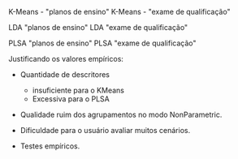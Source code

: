 



K-Means - "planos de ensino"
K-Means - "exame de qualificação"

LDA "planos de ensino"
LDA "exame de qualificação"

PLSA "planos de ensino"
PLSA "exame de qualificação"




Justificando os valores empíricos:

- Quantidade de descritores
	- insuficiente para o KMeans
	- Excessiva para o PLSA

- Qualidade ruim dos agrupamentos no modo NonParametric.

- Dificuldade para o usuário avaliar muitos cenários.

- Testes empíricos.




